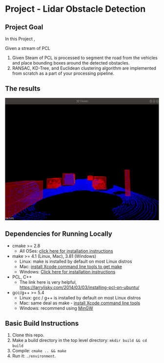 # Project  - Lidar Obstacle Detection

## Project Goal

In this Project , 

Given a stream of PCL

1)  Given Steam of PCL is processed to segment the road from the vehicles and place bounding boxes around the detected obstacles.
2)  RANSAC, KD-Tree, and Euclidean clustering algorithm are implemented from scratch as a part of your processing pipeline.

## The results 

<img src="files/pcl.gif" width="700" height="400" />

## Dependencies for Running Locally

* cmake >= 2.8
  * All OSes: [click here for installation instructions](https://cmake.org/install/)
* make >= 4.1 (Linux, Mac), 3.81 (Windows)
  * Linux: make is installed by default on most Linux distros
  * Mac: [install Xcode command line tools to get make](https://developer.apple.com/xcode/features/)
  * Windows: [Click here for installation instructions](http://gnuwin32.sourceforge.net/packages/make.htm)
* PCL, C++
  * The link here is very helpful,  https://larrylisky.com/2014/03/03/installing-pcl-on-ubuntu/
* gcc/g++ >= 5.4
  * Linux: gcc / g++ is installed by default on most Linux distros
  * Mac: same deal as make - [install Xcode command line tools](https://developer.apple.com/xcode/features/)
  * Windows: recommend using [MinGW](http://www.mingw.org/)


## Basic Build Instructions

1. Clone this repo.
2. Make a build directory in the top level directory: `mkdir build && cd build`
3. Compile: `cmake .. && make`
4. Run it: `./environment`.


